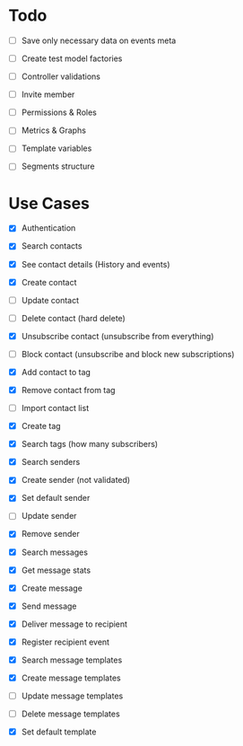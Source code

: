 # Todo

- [ ] Save only necessary data on events meta
- [ ] Create test model factories
- [ ] Controller validations

- [ ] Invite member
- [ ] Permissions & Roles
- [ ] Metrics & Graphs
- [ ] Template variables
- [ ] Segments structure

# Use Cases

- [x] Authentication
- [x] Search contacts
- [x] See contact details (History and events)
- [x] Create contact
- [ ] Update contact
- [ ] Delete contact (hard delete)
- [x] Unsubscribe contact (unsubscribe from everything)
- [ ] Block contact (unsubscribe and block new subscriptions)
- [x] Add contact to tag
- [x] Remove contact from tag
- [ ] Import contact list
- [x] Create tag
- [x] Search tags (how many subscribers)
- [x] Search senders
- [x] Create sender (not validated)
- [x] Set default sender
- [ ] Update sender
- [x] Remove sender
- [x] Search messages
- [x] Get message stats
- [x] Create message
- [x] Send message
- [x] Deliver message to recipient
- [x] Register recipient event
- [x] Search message templates
- [x] Create message templates
- [ ] Update message templates
- [ ] Delete message templates
- [x] Set default template

